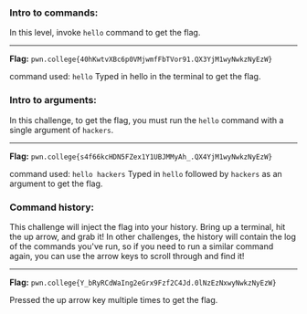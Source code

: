 ### Intro to commands: 

In this level, invoke `hello` command to get the flag. 

---
**Flag:** `pwn.college{40hKwtvXBc6p0VMjwmfFbTVor91.QX3YjM1wyNwkzNyEzW}`

command used: `hello`
Typed in hello in the terminal to get the flag. 

### Intro to arguments: 

In this challenge, to get the flag, you must run the `hello` command with a single argument of `hackers`. 

---
**Flag:** `pwn.college{s4f66kcHDN5FZex1Y1UBJMMyAh_.QX4YjM1wyNwkzNyEzW}`

command used: `hello hackers`
Typed in `hello` followed by `hackers` as an argument to get the flag.

### Command history:
This challenge will inject the flag into your history. Bring up a terminal, hit the up arrow, and grab it! In other challenges, the history will contain the log of the commands you've run, so if you need to run a similar command again, you can use the arrow keys to scroll through and find it!

--- 
**Flag:** `pwn.college{Y_bRyRCdWaIng2eGrx9Fzf2C4Jd.0lNzEzNxwyNwkzNyEzW}`

Pressed the up arrow key multiple times to get the flag. 
